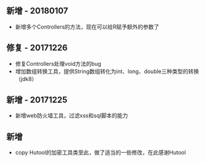 ## 新增 - 20180107
+ 新增多个Controllers的方法，现在可以给R赋予额外的参数了
## 修复 - 20171226
+ 修复Controllers处理void方法的bug
+ 增加数组转换工具，提供String数组转化为int、long、double三种类型的转换（jdk8）
## 新增 - 20171225
+ 新增web防火墙工具，过滤xss和sql脚本的能力
## 新增
+ copy Hutool的加密工具类至此，做了适当的一些修改，在此感谢Hutool